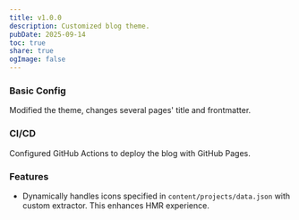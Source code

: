```yaml
---
title: v1.0.0
description: Customized blog theme.
pubDate: 2025-09-14
toc: true
share: true
ogImage: false
---
```

### Basic Config
Modified the theme, changes several pages' title and frontmatter.

### CI/CD
Configured GitHub Actions to deploy the blog with GitHub Pages.

### Features
- Dynamically handles icons specified in `content/projects/data.json` with custom extractor.
  This enhances HMR experience.
